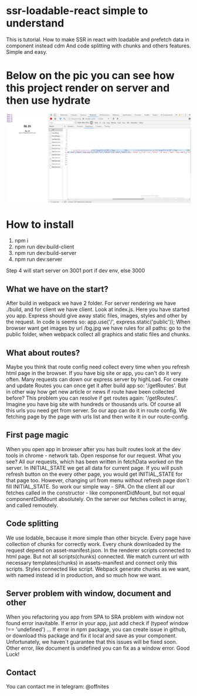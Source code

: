 # ssr-loadable-react simple to understand
This is tutorial. How to make SSR in react with loadable and prefetch data in component instead cdm
And code splitting with chunks and others features. Simple and easy. 

# Below on the pic you can see how this project render on server and then use hydrate

![Alt text](ex.png "Optional Title")

# How to install
1. npm i
2. npm run dev:build-client
3. npm run dev:build-server
4. npm run dev:server

Step 4 will start server on 3001 port if dev env, else 3000

## What we have on the start?
After build in webpack we have 2 folder. For server rendering we have ./build, and for client we have client.
Look at index.js. Here you have started you app. Express should give away static files, images, styles and other by the request.
In code is seems so: app.use('/', express.static('public')); When browser want get images by url /bg.jpg we have rules for all
paths: go to the public folder, when webpack collect all graphics and static files and chunks. 

## What about routes?
Maybe you think that route config need collect every time when you refresh html page in the browser. If you have big
site or app, you can't do it very often. Many requests can down our express server by highLoad. For create and update 
Routes you can once get it after build app so: '/getRoutes'. But in other way how get new
article or news if route have been collected before? This problem you can resolve if get routes again: '/getRoutes/'.
Imagine you have big site with hundreds or thousands urls. Of course all this urls you need get from server. So our app
can do it in route config. We fetching page by the page with urls list and then write it in our route-config. 

## First page magic
When you open app in browser after you has built routes look at the dev tools in chrome - network tab. Open response for our request.
What you see? All our requests, which has been written in fetchData worked on the server. In INITIAL_STATE we get all data for 
current page. If you will push refresh button on the every other page, you would get INITIAL_STATE for that page too. 
However, changing url from menu without refresh page don`t fill INITIAL_STATE. So work our simple way - SPA. On the client 
all our fetches called in the constructor - like componentDidMount, but not equal componentDidMount absolutely. On the 
server our fetches collect in array, and called remoutely.

## Code splitting
We use lodable, because it more simple than other bicycle. Every page have collection of chunks for correctly work. Every
chunk downloaded by the request depend on asset-manifest.json. In the renderer scripts connected to html page. But not all
scripts(chunks) connected. We match current url with necessary templates(chunks) in assets-manifest and connect only this scripts.
Styles connected like script. Webpack generate chunks as we want, with named instead id in production, and so much how we want.

## Server problem with window, document and other
When you refactoring you app from SPA to SRA problem with window not found error inavitable. If error in your app, just add check
if (typeof window !== 'undefined') ... If error in npm package, you can create issue in github, or download this package
and fix it local and save as your component. Unfortunately, we haven`t guarantee that this issues will be fixed soon.
Other error, like document is undefined you can fix as a window error. Good Luck! 

## Contact
You can contact me in telegram: @offnites

